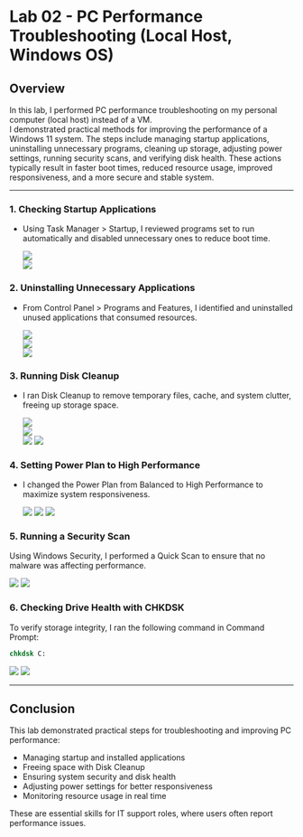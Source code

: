 # Lab 02 - PC Performance Troubleshooting (Local Host, Windows OS)

## Overview
In this lab, I performed PC performance troubleshooting on my personal computer (local host) instead of a VM.  
I demonstrated practical methods for improving the performance of a Windows 11 system.
The steps include managing startup applications, uninstalling unnecessary programs, cleaning up storage, adjusting power settings, running security scans, and verifying disk health.
These actions typically result in faster boot times, reduced resource usage, improved responsiveness, and a more secure and stable system.

---

### 1. Checking Startup Applications

- Using Task Manager > Startup, I reviewed programs set to run automatically and disabled unnecessary ones to reduce boot time.

  ![](screenshots/Task_Manager_Startup_Before.png)  
  ![](screenshots/Task_Manager_Startup_After.png)  

### 2. Uninstalling Unnecessary Applications

- From Control Panel > Programs and Features, I identified and uninstalled unused applications that consumed resources.

  ![](screenshots/Programs_and_Featuers1.png)  
  ![](screenshots/Programs_and_Featuers2.png)  
  ![](screenshots/Programs_and_Featuers3.png)  

### 3. Running Disk Cleanup

- I ran Disk Cleanup to remove temporary files, cache, and system clutter, freeing up storage space.

    ![](screenshots/disk_cleanup1.png)  
    ![](screenshots/disk_cleanup2.png)  
    ![](screenshots/disk_cleanup3.png)
    ![](screenshots/disk_cleanup4.png)

### 4. Setting Power Plan to High Performance

- I changed the Power Plan from Balanced to High Performance to maximize system responsiveness.

    ![](screenshots/Power_Plan1.png)
    ![](screenshots/Power_Plan2.png)
    ![](screenshots/Power_Plan3.png)

### 5. Running a Security Scan

Using Windows Security, I performed a Quick Scan to ensure that no malware was affecting performance.

  ![](screenshots/Windows_Security1.png)
  ![](screenshots/Windows_Security2.png)
  
### 6. Checking Drive Health with CHKDSK

To verify storage integrity, I ran the following command in Command Prompt:

```bat
chkdsk C:
```

  ![](screenshots/cmd1.png)
  ![](screenshots/cmd2.png)

---

## Conclusion

This lab demonstrated practical steps for troubleshooting and improving PC performance:

- Managing startup and installed applications
- Freeing space with Disk Cleanup
- Ensuring system security and disk health
- Adjusting power settings for better responsiveness
- Monitoring resource usage in real time

These are essential skills for IT support roles, where users often report performance issues.
